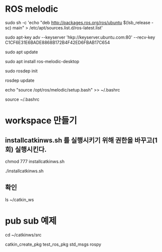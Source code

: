 # ROS melodic

sudo sh -c 'echo "deb http://packages.ros.org/ros/ubuntu $(lsb_release -sc) main" > /etc/apt/sources.list.d/ros-latest.list'

sudo apt-key adv --keyserver 'hkp://keyserver.ubuntu.com:80' --recv-key C1CF6E31E6BADE8868B172B4F42ED6FBAB17C654

sudo apt update

sudo apt install ros-melodic-desktop

sudo rosdep init

rosdep update

echo "source /opt/ros/melodic/setup.bash" >> ~/.bashrc

source ~/.bashrc

# workspace 만들기 

## installcatkinws.sh 를 실행시키기 위해 권한을 바꾸고(1회) 실행시킨다.

chmod 777 installcatkinws.sh

./installcatkinws.sh

## 확인

ls ~/catkin_ws


# pub sub 예제

cd ~/catkinws/src 

catkin_create_pkg test_ros_pkg std_msgs rospy

